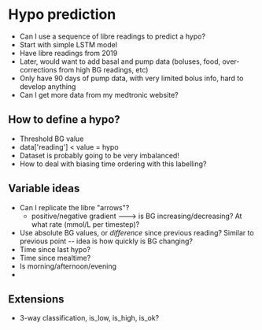 # Hypo prediction
* Can I use a sequence of libre readings to predict a hypo?
* Start with simple LSTM model
* Have libre readings from 2019
* Later, would want to add basal and pump data (boluses, food, over-corrections from high BG readings, etc)
* Only have 90 days of pump data, with very limited bolus info, hard to develop anything
* Can I get more data from my medtronic website?


## How to define a hypo?
* Threshold BG value
* data['reading'] < value = hypo
* Dataset is probably going to be very imbalanced!
* How to deal with biasing time ordering with this labelling?

## Variable ideas
* Can I replicate the libre "arrows"?
	* positive/negative gradient ---> is BG increasing/decreasing? At what rate (mmol/L per timestep)?
* Use absolute BG values, or *difference* since previous reading? Similar to previous point -- idea is how quickly is BG changing?
* Time since last hypo?
* Time since mealtime?
* Is morning/afternoon/evening
* 

## Extensions
* 3-way classification, is_low, is_high, is_ok?
